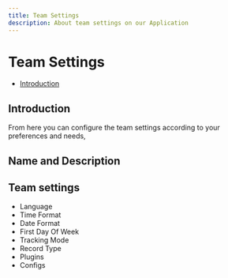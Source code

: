 ```yaml
---
title: Team Settings
description: About team settings on our Application
---
```


# Team Settings

- [Introduction](#introduction)

<a name="introduction"></a>
## Introduction

From here you can configure the team settings according to your preferences and needs,

## Name and Description


## Team settings
 - Language
 - Time Format
 - Date Format
 - First Day Of Week
 - Tracking Mode
 - Record Type
 - Plugins
 - Configs
